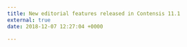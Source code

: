 ```yaml
---
title: New editorial features released in Contensis 11.1
external: true
date: 2018-12-07 12:27:04 +0000

---
```

